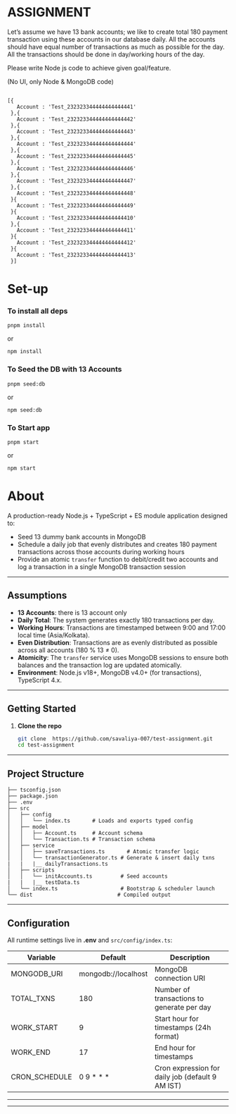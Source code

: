 # ASSIGNMENT 

Let’s assume we have 13 bank accounts; we like to create total 180 payment transaction using these accounts in our database daily. All the accounts should have equal number of transactions as much as possible for the day. All the transactions should be done in day/working hours of the day. 

Please write Node js code to achieve given goal/feature.  

(No UI, only Node & MongoDB code) 

```  

[{ 
   Account : 'Test_232323344444444444441' 
 },{ 
   Account : 'Test_232323344444444444442' 
 },{ 
   Account : 'Test_232323344444444444443' 
 },{ 
   Account : 'Test_232323344444444444444' 
 },{ 
   Account : 'Test_232323344444444444445' 
 },{ 
   Account : 'Test_232323344444444444446' 
 },{ 
   Account : 'Test_232323344444444444447' 
 },{ 
   Account : 'Test_232323344444444444448' 
 }{ 
   Account : 'Test_232323344444444444449' 
 }{ 
   Account : 'Test_232323344444444444410' 
 },{ 
   Account : 'Test_232323344444444444411' 
 }{ 
   Account : 'Test_232323344444444444412' 
 }{ 
   Account : 'Test_232323344444444444413' 
 }] 

 ```

 # Set-up

 ### To install all deps 
 ```
 pnpm install 
 ```
 or
 ```
 npm install
 ```
### To Seed the DB with 13 Accounts  
 ``` 
 pnpm seed:db 
 ```
 or
 ```
 npm seed:db
 ```

 ### To Start app 
 ``` 
 pnpm start 
 ```
 or
 ```
 npm start
 ```




 # About

A production-ready Node.js + TypeScript + ES module application designed to:

* Seed 13 dummy bank accounts in MongoDB
* Schedule a daily job that evenly distributes and creates 180 payment transactions across those accounts during working hours
* Provide an atomic `transfer` function to debit/credit two accounts and log a transaction in a single MongoDB transaction session


---

## Assumptions

* **13 Accounts**: there is 13 account only
* **Daily Total**: The system generates exactly 180 transactions per day.
* **Working Hours**: Transactions are timestamped between 9:00 and 17:00 local time (Asia/Kolkata).
* **Even Distribution**: Transactions are as evenly distributed as possible across all accounts (180 % 13 ≠ 0).
* **Atomicity**: The `transfer` service uses MongoDB sessions to ensure both balances and the transaction log are updated atomically.
* **Environment**: Node.js v18+, MongoDB v4.0+  (for transactions), TypeScript 4.x.

---

## Getting Started

1. **Clone the repo**

   ```bash
   git clone  https://github.com/savaliya-007/test-assignment.git
   cd test-assignment
   ```

---

## Project Structure

```
├── tsconfig.json
├── package.json
├── .env
├── src
│   ├── config
│   │   └── index.ts       # Loads and exports typed config
│   ├── model
│   │   ├── Account.ts     # Account schema
│   │   └── Transaction.ts # Transaction schema
│   ├── service
│   │   ├── saveTransactions.ts       # Atomic transfer logic
│   │   └── transactionGenerator.ts # Generate & insert daily txns
|   |   |__ dailyTransactions.ts
│   ├── scripts
│   │   └── initAccounts.ts         # Seed accounts
|   |   |__ testData.ts
│   └── index.ts                    # Bootstrap & scheduler launch
└── dist                           # Compiled output
```

---

## Configuration

All runtime settings live in **.env** and `src/config/index.ts`:

| Variable       | Default             | Description                                      |
| -------------- | ------------------- | ------------------------------------------------ |
| MONGODB\_URI   | mongodb://localhost | MongoDB connection URI                           |
| TOTAL\_TXNS    | 180                 | Number of transactions to generate per day       |
| WORK\_START    | 9                   | Start hour for timestamps (24h format)           |
| WORK\_END      | 17                  | End hour for timestamps                          |
| CRON\_SCHEDULE | 0 9 \* \* \*        | Cron expression for daily job (default 9 AM IST) |

---

---



